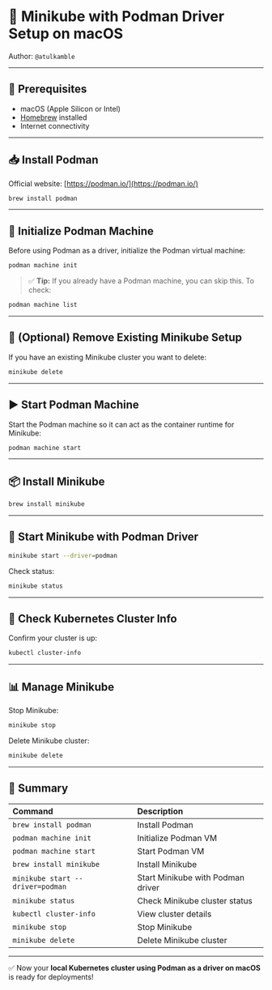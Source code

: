 # 📄 Minikube with Podman Driver Setup on macOS

Author: `@atulkamble`

---

## 📌 Prerequisites

* macOS (Apple Silicon or Intel)
* [Homebrew](https://brew.sh/) installed
* Internet connectivity

---

## 📥 Install Podman

Official website: [https://podman.io/](https://podman.io/)

```bash
brew install podman
```

---

## 🔧 Initialize Podman Machine

Before using Podman as a driver, initialize the Podman virtual machine:

```bash
podman machine init
```

> ✅ **Tip:**
> If you already have a Podman machine, you can skip this. To check:

```bash
podman machine list
```

---

## 🧹 (Optional) Remove Existing Minikube Setup

If you have an existing Minikube cluster you want to delete:

```bash
minikube delete
```

---

## ▶️ Start Podman Machine

Start the Podman machine so it can act as the container runtime for Minikube:

```bash
podman machine start
```

---

## 📦 Install Minikube

```bash
brew install minikube
```

---

## 🚀 Start Minikube with Podman Driver

```bash
minikube start --driver=podman
```

Check status:

```bash
minikube status
```

---

## 📡 Check Kubernetes Cluster Info

Confirm your cluster is up:

```bash
kubectl cluster-info
```

---

## 📊 Manage Minikube

Stop Minikube:

```bash
minikube stop
```

Delete Minikube cluster:

```bash
minikube delete
```

---

## 📓 Summary

| Command                          | Description                       |
| :------------------------------- | :-------------------------------- |
| `brew install podman`            | Install Podman                    |
| `podman machine init`            | Initialize Podman VM              |
| `podman machine start`           | Start Podman VM                   |
| `brew install minikube`          | Install Minikube                  |
| `minikube start --driver=podman` | Start Minikube with Podman driver |
| `minikube status`                | Check Minikube cluster status     |
| `kubectl cluster-info`           | View cluster details              |
| `minikube stop`                  | Stop Minikube                     |
| `minikube delete`                | Delete Minikube cluster           |

---

✅ Now your **local Kubernetes cluster using Podman as a driver on macOS** is ready for deployments!
